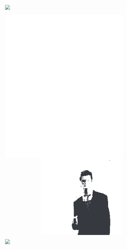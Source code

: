 [<img src="https://capsule-render.vercel.app/api?type=waving&color=gradient&customColorList=2&height=200&section=header&text=README&fontColor=FFFFFF&fontSize=50&animation=fadeIn&fontAlignY=35&desc=Who%20reads%20these%20anyways?&descSize=15&descAlignY=50">](#)


[<img align="left" width="390" alt="metrics" src="https://github.com/tasyiann/tasyiann/blob/main/metrics-left.svg">](https://github.com/tasyiann/tasyiann/blob/main/metrics-left.svg)

<div align="center">
    </br>
    </br>
    </br>
    </br>
    <a href=""><img align="center" alt="metrics" src="https://github.com/tasyiann/tasyiann/blob/main/rickroll-discord-background.gif"></a>
</div>

[<img src="https://capsule-render.vercel.app/api?type=waving&color=gradient&customColorList=2&height=150&section=footer&desc=I%20like%20to%20learn,%20to%20explore,%20to%20question,%20to%20create.&descSize=18&descAlignY=76">](#)
